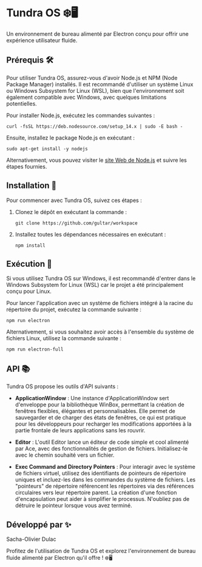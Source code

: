 # Tundra OS ❄️🖥️

Un environnement de bureau alimenté par Electron conçu pour offrir une expérience utilisateur fluide.

## Prérequis 🛠️

Pour utiliser Tundra OS, assurez-vous d'avoir Node.js et NPM (Node Package Manager) installés. Il est recommandé d'utiliser un système Linux ou Windows Subsystem for Linux (WSL), bien que l'environnement soit également compatible avec Windows, avec quelques limitations potentielles.

Pour installer Node.js, exécutez les commandes suivantes :

```
curl -fsSL https://deb.nodesource.com/setup_14.x | sudo -E bash -
```

Ensuite, installez le package Node.js en exécutant :

```
sudo apt-get install -y nodejs
```

Alternativement, vous pouvez visiter le [site Web de Node.js](https://nodejs.org/en/) et suivre les étapes fournies.

## Installation 🚀

Pour commencer avec Tundra OS, suivez ces étapes :

1. Clonez le dépôt en exécutant la commande :

   ```
   git clone https://github.com/gultar/workspace
   ```

2. Installez toutes les dépendances nécessaires en exécutant :

   ```
   npm install
   ```

## Exécution 🏃

Si vous utilisez Tundra OS sur Windows, il est recommandé d'entrer dans le Windows Subsystem for Linux (WSL) car le projet a été principalement conçu pour Linux.

Pour lancer l'application avec un système de fichiers intégré à la racine du répertoire du projet, exécutez la commande suivante :

```
npm run electron
```

Alternativement, si vous souhaitez avoir accès à l'ensemble du système de fichiers Linux, utilisez la commande suivante :

```
npm run electron-full
```

## API 📚

Tundra OS propose les outils d'API suivants :

- **ApplicationWindow** : Une instance d'ApplicationWindow sert d'enveloppe pour la bibliothèque WinBox, permettant la création de fenêtres flexibles, élégantes et personnalisables. Elle permet de sauvegarder et de charger des états de fenêtres, ce qui est pratique pour les développeurs pour recharger les modifications apportées à la partie frontale de leurs applications sans les rouvrir.

- **Editor** : L'outil Editor lance un éditeur de code simple et cool alimenté par Ace, avec des fonctionnalités de gestion de fichiers. Initialisez-le avec le chemin souhaité vers un fichier.

- **Exec Command and Directory Pointers** : Pour interagir avec le système de fichiers virtuel, utilisez des identifiants de pointeurs de répertoire uniques et incluez-les dans les commandes du système de fichiers. Les "pointeurs" de répertoire référencent les répertoires via des références circulaires vers leur répertoire parent. La création d'une fonction d'encapsulation peut aider à simplifier le processus. N'oubliez pas de détruire le pointeur lorsque vous avez terminé.

## Développé par ✨

Sacha-Olivier Dulac

Profitez de l'utilisation de Tundra OS et explorez l'environnement de bureau fluide alimenté par Electron qu'il offre ! ❄️🖥️